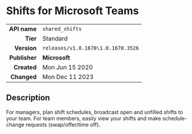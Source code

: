 # Shifts for Microsoft Teams
| | |
|-:|-|
|**API name**|`shared_shifts`|
|**Tier**|Standard|
|**Version**|`releases/v1.0.1670\1.0.1670.3526`|
|**Publisher**|**Microsoft**|
|**Created**|Mon Jun 15 2020|
|**Changed**|Mon Dec 11 2023|

## Description
For managers, plan shift schedules, broadcast open and unfilled shifts to your team. For team members, easily view your shifts and make schedule-change requests (swap/offer/time off).
